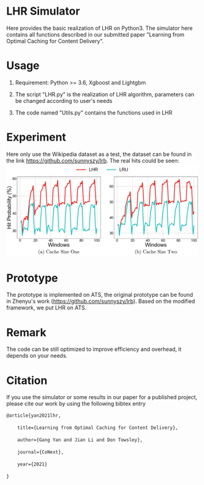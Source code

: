 # LHR Simulator
Here provides the basic realization of LHR on Python3. The simulator here contains all functions described in our submitted paper "Learning from Optimal Caching for Content Delivery".


# Usage
1. Requirement: Python >= 3.6, Xgboost and Lightgbm

2. The script "LHR.py" is the realization of LHR algorithm, parameters can be changed according to user's needs

3. The code named "Utils.py" contains the functions used in LHR


# Experiment
Here only use the Wikipedia dataset as a test, the dataset can be found in the link https://github.com/sunnyszy/lrb. The real hits could be seen:
![image](https://github.com/GYan58/lhr-work/blob/main/Experiments/wiki.jpeg)


# Prototype
The prototype is implemented on ATS, the original prototype can be found in Zhenyu's work (https://github.com/sunnyszy/lrb). Based on the modified framework, we put LHR on ATS. 


# Remark
The code can be still optimized to improve efficiency and overhead, it depends on your needs.


# Citation
If you use the simulator or some results in our paper for a published project, please cite our work by using the following bibtex entry

```
@article{yan2021lhr,

    title={Learning from Optimal Caching for Content Delivery},
    
    author={Gang Yan and Jian Li and Don Towsley},
    
    journal={CoNext},
    
    year={2021}

}
```





